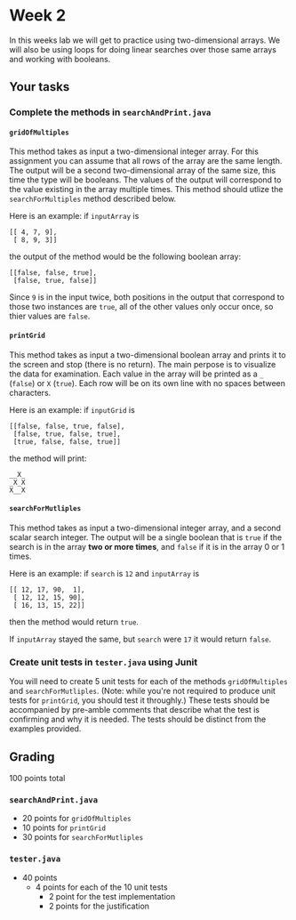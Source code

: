 # Week 2

In this weeks lab we will get to practice using two-dimensional arrays. 
We will also be using loops for doing linear searches over those same arrays and working with booleans. 

## Your tasks
### Complete the methods in `searchAndPrint.java`
#### `gridOfMultiples`
This method takes as input a two-dimensional integer array. 
For this assignment you can assume that all rows of the array are the same length. 
The output will be a second two-dimensional array of the same size, this time the type will be booleans. 
The values of the output will correspond to the value existing in the array multiple times. 
This method should utlize the `searchForMultiples` method described below. 

Here is an example: 
if `inputArray` is 
```
[[ 4, 7, 9],
 [ 8, 9, 3]]
 ```
 the output of the method would be the following boolean array:
```
[[false, false, true],
 [false, true, false]]
 ```
 
Since `9` is in the input twice, both positions in the output that correspond to those two instances are `true`,
all of the other values only occur once, so thier values are `false`. 

#### `printGrid`
This method takes as input a two-dimensional boolean array and prints it to the screen and stop (there is no return). 
The main perpose is to visualize the data for examination. 
Each value in the array will be printed as a `_` (`false`) or `X` (`true`).
Each row will be on its own line with no spaces between characters. 

Here is an example: 
if `inputGrid` is 
```
[[false, false, true, false],
 [false, true, false, true],
 [true, false, false, true]]
 ```
 the method will print:
 ```
 __X_
 _X_X
 X__X
 ```
 
#### `searchForMutliples`
This method takes as input a two-dimensional integer array, and a second scalar search integer. 
The output will be a single boolean that is  `true` if the search is in the array **two or more times**, and `false` if it is in the array 0 or 1 times. 

Here is an example:
if `search` is `12` and `inputArray` is 
```
[[ 12, 17, 90,  1],
 [ 12, 12, 15, 90],
 [ 16, 13, 15, 22]]
 ```
 then the method would return `true`. 
 
 If `inputArray` stayed the same, but `search` were `17` it would return `false`.
 
 
### Create unit tests in `tester.java` using Junit
You will need to create 5 unit tests for each of the methods `gridOfMultiples` and `searchForMutliples`. 
(Note: while you're not required to produce unit tests for `printGrid`, you should test it throughly.)
These tests should be accompanied by pre-amble comments that describe what the test is confirming and why it is needed. 
The tests should be distinct from the examples provided. 

## Grading
100 points total

### `searchAndPrint.java`
* 20 points for `gridOfMultiples`
* 10 points for `printGrid`
* 30 points for `searchForMutliples`

### `tester.java`
* 40 points 
  * 4 points for each of the 10 unit tests
    * 2 point for the test implementation
    * 2 points for the justification
